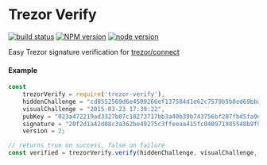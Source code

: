Trezor Verify
=============


[![build status][travis-image]][travis-url]
[![NPM version][npm-image]][npm-url]
[![node version][node-image]][node-url]

[travis-image]: https://img.shields.io/travis/anderson-arlen/trezor-verify.svg?style=flat-square
[travis-url]: https://travis-ci.org/anderson-arlen/trezor-verify
[npm-image]: https://img.shields.io/npm/v/trezor-verify.svg?style=flat-square
[npm-url]: https://npmjs.org/package/trezor-verify
[node-image]: https://img.shields.io/badge/node.js-%3E%3D6-green.svg?style=flat-square
[node-url]: http://nodejs.org/download/

Easy Trezor signature verification for [trezor/connect](https://github.com/trezor/connect)


#### Example
```javascript
const
	trezorVerify = require('trezor-verify'),
	hiddenChallenge = "cd8552569d6e4509266ef137584d1e62c7579b5b8ed69bbafa4b864c6521e7c2", // Use random value
	visualChallenge = "2015-03-23 17:39:22",
	pubKey = "023a472219ad3327b07c18273717bb3a40b39b743756bf287fbd5fa9d263237f45",
	signature = "20f2d1a42d08c3a362be49275c3ffeeaa415fc040971985548b9f910812237bb41770bf2c8d488428799fbb7e52c11f1a3404011375e4080e077e0e42ab7a5ba02",
	version = 2;

// returns true on success, false on failure
const verified = trezorVerify.verify(hiddenChallenge, visualChallenge, pubKey, signature, version);
```
